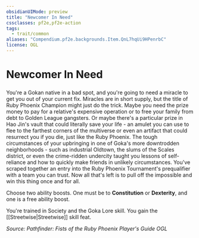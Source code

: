 ```yaml
---
obsidianUIMode: preview
title: "Newcomer In Need"
cssclasses: pf2e,pf2e-action
tags:
  - trait/common
aliases: "Compendium.pf2e.backgrounds.Item.QnL7hqUi9HPenrbC"
license: OGL
---
```

# Newcomer In Need

### 






You're a Gokan native in a bad spot, and you're going to need a miracle to get you out of your current fix. Miracles are in short supply, but the title of Ruby Phoenix Champion might just do the trick. Maybe you need the prize money to pay for a relative's expensive operation or to free your family from debt to Golden League gangsters. Or maybe there's a particular prize in Hao Jin's vault that could literally save your life - an amulet you can use to flee to the farthest corners of the multiverse or even an artifact that could resurrect you if you die, just like the Ruby Phoenix. The tough circumstances of your upbringing in one of Goka's more downtrodden neighborhoods - such as industrial Oldtown, the slums of the Scales district, or even the crime-ridden undercity taught you lessons of self-reliance and how to quickly make friends in unlikely circumstances. You've scraped together an entry into the Ruby Phoenix Tournament's prequalifier with a team you can trust. Now all that's left is to pull off the impossible and win this thing once and for all.

Choose two ability boosts. One must be to **Constitution** or **Dexterity**, and one is a free ability boost.

You're trained in Society and the Goka Lore skill. You gain the [[Streetwise|Streetwise]] skill feat.

*Source: Pathfinder: Fists of the Ruby Phoenix Player's Guide*
*OGL*